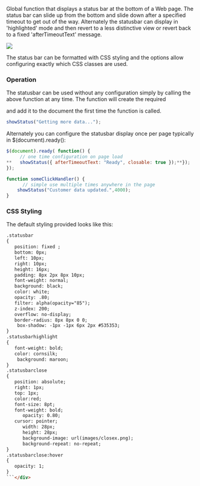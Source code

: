 ﻿Global function that displays a status bar at the bottom of a Web page. The status bar can slide up from the bottom and slide down after a specified timeout to get out of the way. Alternately the statusbar can display in 'highlighted' mode and then revert to a less distinctive view or revert back to a fixed 'afterTimeoutText' message.

![](//images/jQuery-Statusbar.png)

The status bar can be formatted with CSS styling and the options allow configuring exactly which CSS classes are used.

### Operation
The statusbar can be used without any configuration simply by calling the above function at any time. The function will create the required <div> and add it to the document the first time the function is called.

```javascript
showStatus("Getting more data...");
```

Alternately you can configure the statusbar display once per page typically in $(document).ready():

```javascript
$(document).ready( function() {
     // one time configuration on page load
**   showStatus({ afterTimeoutText: "Ready", closable: true });**});
});

function someClickHandler() {
      // simple use multiple times anywhere in the page
	showStatus("Customer data updated.",4000);
}
```

### CSS Styling
The default styling provided looks like this:

```html
.statusbar
{
   position: fixed ;
   bottom: 0px;
   left: 10px;
   right: 10px;
   height: 16px;   
   padding: 8px 2px 8px 10px;   
   font-weight: normal;
   background: black;
   color: white;   
   opacity: .80;   
   filter: alpha(opacity="85");
   z-index: 200;
   overflow: no-display;   
   border-radius: 8px 8px 0 0;            
    box-shadow: -1px -1px 6px 2px #535353;
}
.statusbarhighlight
{
   font-weight: bold;
   color: cornsilk;   
    background: maroon;
}
.statusbarclose
{
   position: absolute;
   right: 1px; 
   top: 1px;
   color:red;
   font-size: 8pt;
   font-weight: bold;
      opacity: 0.80;
   cursor: pointer;
      width: 28px;
      height: 28px;
      background-image: url(images/closex.png);
      background-repeat: no-repeat;
}
.statusbarclose:hover
{
   opacity: 1;
}
```</div>